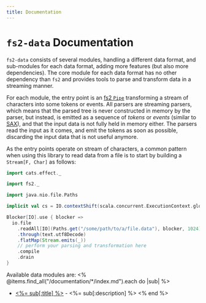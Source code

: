 ```yaml
---
title: Documentation
---
```


# `fs2-data` Documentation

`fs2-data` consists of several modules, handling a different data format, and sub-modules for each data format, adding more features (but also more dependencies). The core module for each data format has no other dependency than `fs2` and provides tools to parse and transform data in a streaming manner.

For each module, the entry point is an [fs2 `Pipe`][pipe-doc] transforming a stream of characters into some tokens or events. All parsers are streaming parsers, which means that the parsed tree is never constructed in memory by the parser, but instead, is emitted as a sequence of _tokens_ or _events_ (similar to [SAX][sax]), and that the input data is not fully held in memory either. The parsers read the input as it comes, and emit the tokens as soon as possible, discarding the input data that is not useful anymore.

As the entry points operate on stream of characters, a common pattern when using this library to read data from a file is to start by building a `Stream[F, Char]` as follows:

```scala mdoc:compile-only
import cats.effect._

import fs2._

import java.nio.file.Paths

implicit val cs = IO.contextShift(scala.concurrent.ExecutionContext.global)

Blocker[IO].use { blocker =>
  io.file
    .readAll[IO](Paths.get("/some/path/to/a/file.data"), blocker, 1024)
    .through(text.utf8Decode)
    .flatMap(Stream.emits(_))
    // perform your parsing and transformation here
    .compile
    .drain
}
```

Available data modules are:
<% @items.find_all("/documentation/*/index.md").each do |sub| %>
 - [<%= sub[:title] %>](<%= sub.path %>) - <%= sub[:description] %>
<% end %>

[pipe-doc]: https://fs2.io/guide.html#statefully-transforming-streams
[sax]: https://en.wikipedia.org/wiki/Simple_API_for_XML
[circe]: https://circe.github.io/circe/
[diffson]: https://github.com/gnieh/diffson
[contextual]: https://propensive.com/opensource/contextual
